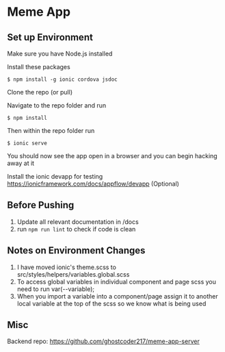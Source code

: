 # Meme App

## Set up Environment

Make sure you have Node.js installed

Install these packages

	$ npm install -g ionic cordova jsdoc

Clone the repo (or pull)

Navigate to the repo folder and run

	$ npm install

Then within the repo folder run

	$ ionic serve

You should now see the app open in a browser and you can begin hacking away at it

Install the ionic devapp for testing https://ionicframework.com/docs/appflow/devapp (Optional)

## Before Pushing

1. Update all relevant documentation in /docs
2. run `npm run lint` to check if code is clean

## Notes on Environment Changes

1. I have moved ionic's theme.scss to src/styles/helpers/variables.global.scss
2. To access global variables in individual component and page scss you need to run var(--variable);
3. When you import a variable into a component/page assign it to another local variable at the top of the scss so we know what is being used

## Misc

Backend repo: https://github.com/ghostcoder217/meme-app-server
